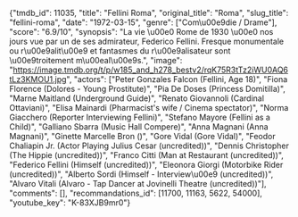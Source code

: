 {"tmdb_id": 11035, "title": "Fellini Roma", "original_title": "Roma", "slug_title": "fellini-roma", "date": "1972-03-15", "genre": ["Com\u00e9die / Drame"], "score": "6.9/10", "synopsis": "La vie \u00e0 Rome de 1930 \u00e0 nos jours vue par un de ses admirateur, Federico Fellini. Fresque monumentale ou r\u00e9alit\u00e9 et fantasmes du r\u00e9alisateur sont \u00e9troitement m\u00eal\u00e9s.", "image": "https://image.tmdb.org/t/p/w185_and_h278_bestv2/rqK75R3tTz2iWU0AQ6tLz3KMOU1.jpg", "actors": ["Peter Gonzales Falcon (Fellini, Age 18)", "Fiona Florence (Dolores - Young Prostitute)", "Pia De Doses (Princess Domitilla)", "Marne Maitland (Underground Guide)", "Renato Giovannoli (Cardinal Ottaviani)", "Elisa Mainardi (Pharmacist's wife / Cinema spectator)", "Norma Giacchero (Reporter Interviewing Fellini)", "Stefano Mayore (Fellini as a Child)", "Galliano Sbarra (Music Hall Compere)", "Anna Magnani (Anna Magnani)", "Ginette Marcelle Bron ()", "Gore Vidal (Gore Vidal)", "Feodor Chaliapin Jr. (Actor Playing Julius Cesar (uncredited))", "Dennis Christopher (The Hippie (uncredited))", "Franco Citti (Man at Restaurant (uncredited))", "Federico Fellini (Himself (uncredited))", "Eleonora Giorgi (Motorbike Rider (uncredited))", "Alberto Sordi (Himself - Interview\u00e9 (uncredited))", "Alvaro Vitali (Alvaro - Tap Dancer at Jovinelli Theatre (uncredited))"], "comments": [], "recommandations_id": [11700, 11163, 5622, 54000], "youtube_key": "K-83XJB9mr0"}
